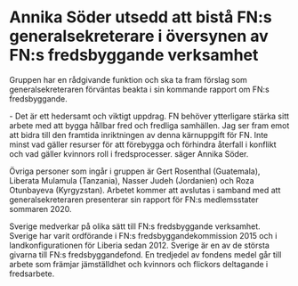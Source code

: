 # Annika Söder utsedd att bistå FN:s generalsekreterare i översynen av FN:s fredsbyggande verksamhet

Gruppen har en rådgivande funktion och ska ta fram förslag som generalsekreteraren förväntas beakta i sin kommande rapport om FN:s fredsbyggande.

\- Det är ett hedersamt och viktigt uppdrag. FN behöver ytterligare stärka sitt arbete med att bygga hållbar fred och fredliga samhällen. Jag ser fram emot att bidra till den framtida inriktningen av denna kärnuppgift för FN. Inte minst vad gäller resurser för att förebygga och förhindra återfall i konflikt och vad gäller kvinnors roll i fredsprocesser. säger Annika Söder.

Övriga personer som ingår i gruppen är Gert Rosenthal (Guatemala), Liberata Mulamula (Tanzania), Nasser Judeh (Jordanien) och Roza Otunbayeva (Kyrgyzstan). Arbetet kommer att avslutas i samband med att generalsekreteraren presenterar sin rapport för FN:s medlemsstater sommaren 2020\.

Sverige medverkar på olika sätt till FN:s fredsbyggande verksamhet. Sverige har varit ordförande i FN:s fredsbyggandekommission 2015 och i landkonfigurationen för Liberia sedan 2012\. Sverige är en av de största givarna till FN:s fredsbyggandefond. En tredjedel av fondens medel går till arbete som främjar jämställdhet och kvinnors och flickors deltagande i fredsarbete.
